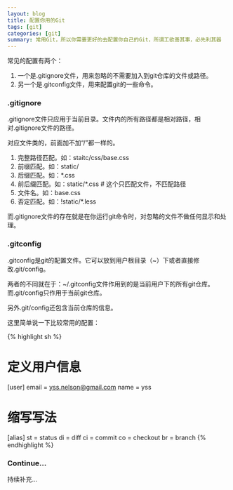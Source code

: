 ```yaml
---
layout: blog
title: 配置你用的Git
tags: [git]
categories: [git]
summary: 常用Git，所以你需要更好的去配置你自己的Git，所谓工欲善其事，必先利其器
---
```


常见的配置有两个：

1. 一个是.gitignore文件，用来忽略的不需要加入到git仓库的文件或路径。
2. 另一个是.gitconfig文件，用来配置git的一些命令。

### .gitignore
.gitignore文件只应用于当前目录。文件内的所有路径都是相对路径，相对.gitignore文件的路径。

对应文件类的，前面加不加“/”都一样的。

1. 完整路径匹配。如：staitc/css/base.css
2. 前缀匹配。如：static/
3. 后缀匹配。如：*.css
4. 前后缀匹配。如：static/*.css # 这个只匹配文件，不匹配路径
4. 文件名。如：base.css
5. 否定匹配。如：!static/*.less

而.gitignore文件的存在就是在你运行git命令时，对忽略的文件不做任何显示和处理。

### .gitconfig
.gitconfig是git的配置文件。它可以放到用户根目录（~）下或者直接修改.git/config。

两者的不同就在于：~/.gitconfig文件作用到的是当前用户下的所有git仓库。而.git/config只作用于当前git仓库。

另外.git/config还包含当前仓库的信息。

这里简单说一下比较常用的配置：

{% highlight sh %}
# 定义用户信息
[user]
	email = yss.nelson@gmail.com
	name = yss
# 缩写写法
[alias]
    st = status
    di = diff
    ci = commit
    co = checkout
    br = branch
{% endhighlight %}

### Continue...

持续补充...
